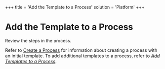 +++
title = 'Add the Template to a Process'
solution = 'Platform'
+++

# Add the Template to a Process

<span id="Post Data using a BAPI Steps" class="popUpLink">Review the
steps in the process.</span>

<span style="font-size: 11pt;">Refer to [Create a
Process](Create_a_Process.htm) for information about creating a process
with an initial template. To add additional templates to a process,
refer to *<span style="color: #0000ff;">[Add Templates to a
Process](Add_Templates_to_a_Process.htm)</span>*</span>.
